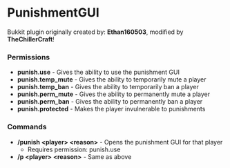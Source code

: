 # PunishmentGUI
Bukkit plugin originally created by: **Ethan160503**, modified by **TheChillerCraft**!

### Permissions
- **punish.use** - Gives the ability to use the punishment GUI
- **punish.temp_mute** - Gives the ability to temporarily mute a player
- **punish.temp_ban** - Gives the ability to temporarily ban a player
- **punish.perm_mute** - Gives the ability to permanently mute a player
- **punish.perm_ban** - Gives the ability to permanently ban a player
- **punish.protected** - Makes the player invulnerable to punishments

### Commands
- **/punish \<player\> \<reason\>** - Opens the punishment GUI for that player
  - Requires permission: punish.use
- **/p \<player\> \<reason\>** - Same as above
